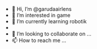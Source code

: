 - 👋 Hi, I’m @garudaairlens
- 👀 I’m interested in game
- 🌱 I’m currently learning robotik
- 
- 💞️ I’m looking to collaborate on ...
- 📫 How to reach me ...

<!---
garudaairlens/garudaairlens is a ✨ special ✨ repository because its `README.md` (this file) appears on your GitHub profile.
You can click the Preview link to take a look at your changes.
--->
